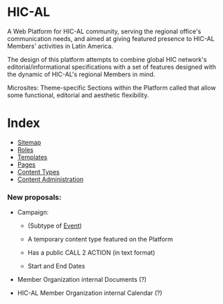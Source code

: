 # HIC-AL

A Web Platform for HIC-AL community, serving the regional office's communication needs, and aimed at giving featured presence to HIC-AL Members' activities in Latin America.

The design of this platform attempts to combine global HIC network's editorial/informational specifications with a set of features designed with the dynamic of HIC-AL's regional Members in mind.

Microsites: Theme-specific Sections within the Platform called that allow some functional, editorial and aesthetic flexibility.


# Index

- [Sitemap](../sitemap.md)
- [Roles](../roles.md)
- [Templates](../templates.md)
- [Pages](../pages.md)
- [Content Types](../content-types.md)
- [Content Administration](../content-administration.md)

### **New proposals:**

- Campaign:
   - (Subtype of [Event]((../blob/master/wiki/content-types/event.md)))

   - A temporary content type featured on the Platform
   - Has a public CALL 2 ACTION (in text format)
   - Start and End Dates


- Member Organization internal Documents (?)
- HIC-AL Member Organization internal Calendar (?)
